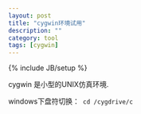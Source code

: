 ```yaml
---
layout: post
title: "cygwin环境试用"
description: ""
category: tool
tags: [cygwin]
---
```

{% include JB/setup %}

cygwin 是小型的UNIX仿真环境.

windows下盘符切换：<code> cd /cygdrive/c </code>
